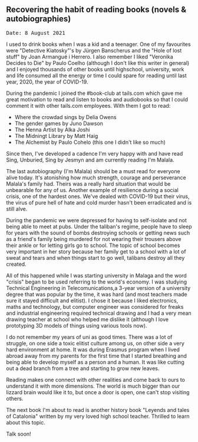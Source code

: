 ## Recovering the habit of reading books (novels & autobiographies)
<pre>Date: 8 August 2021</pre>

I used to drink books when I was a kid and a teenager. One of my favourites were "Detective Kiatosky"'s by Jürgen Banscherus and the "Hole of lost stuff" by Joan Armangué i Herrero. I also remember I liked "Veronika Decides to Die" by Paulo Coelho (although I don't like this writer in general) and I enjoyed thousands of other books until highschool, university, work and life consumed all the energy or time I could spare for reading until last year, 2020, the year of COVID-19.

During the pandemic I joined the #book-club at tails.com which gave me great motivation to read and listen to books and audiobooks so that I could comment it with other tails.com employees. With them I got to read:

* Where the crowdad sings by Delia Owens
* The gender games by Juno Dawson
* The Henna Artist by Alka Joshi
* The Midningt Library by Matt Haig
* The Alchemist by Paulo Cohelo (this one I didn't like so much)

Since then, I've developed a cadence I'm very happy with and have read Sing, Unburied, Sing by Jesmyn and am currently reading I'm Malala. 

The last autobiography (I'm Malala) should be a must read for everyone alive today. It's atonishing how much strength, courage and perseverance Malala's family had. Theirs was a really hard situation that would be unbearable for any of us. Another example of resilience during a social crisis, one of the hardest ones. We've dealed with COVID-19 but their virus, the virus of pure hell of hate and cold murder hasn't been erradicated and is still alve.

During the pandemic we were depressed for having to self-isolate and not being able to meet at pubs. Under the taliban's regime, people have to sleep for years with the sound of bombs destroying schools or getting news such as a friend's family being murdered for not wearing their trousers above their ankle or for letting girls go to school.
The topic of school becomes very important in her story because her family get to a school with a lot of sweat and tears and when things start to go well, talibans destroy all they created.

All of this happened while I was starting university in Malaga and the word "crisis" began to be used referring to the world's economy. I was studying Technical Engineering in Telecomunications,a 3-year version of a university degree that was popular by the time, it was hard (and most teachers made sure it stayed difficult and elitist). I chose it because I liked electronics, maths and technology, but computer engineer was considered for freaks and industrial engineering required technical drawing and I had a very mean drawing teacher at school who helped me dislike it (although I love prototyping 3D models of things using various tools now).

I do not remember my years of uni as good times. There was a lot of struggle, on one side a toxic elitist culture among us, on other side a very hard environment at home. It was during Erasmus program when I lived abroad away from my parents for the first time that I started breathing and being able to develop myself as a person and a human. It was like cutting out a dead branch from a tree and starting to grow new leaves.

Reading makes one connect with other realities and come back to ours to understand it with more dimensions. The world is much bigger than our lizzard brain would like it to, but once a door is open, one can't stop visiting others.

The next book I'm about to read is another history book "Leyends and tales of Catalonia" written by my very loved high school teacher. Thrilled to learn about this topic. 

Talk soon!